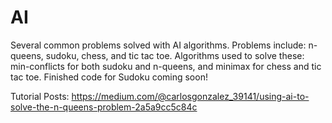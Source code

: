 # AI
Several common problems solved with AI algorithms. Problems include: n-queens, sudoku, chess, and tic tac toe. 
Algorithms used to solve these: min-conflicts for both sudoku and n-queens, and minimax for chess and tic tac toe. Finished code for Sudoku coming soon!

Tutorial Posts:
https://medium.com/@carlosgonzalez_39141/using-ai-to-solve-the-n-queens-problem-2a5a9cc5c84c
